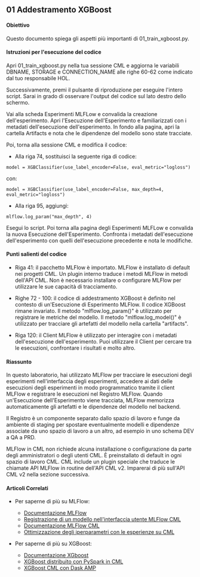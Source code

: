 ## 01 Addestramento XGBoost

#### Obiettivo

Questo documento spiega gli aspetti più importanti di 01_train_xgboost.py.

#### Istruzioni per l'esecuzione del codice

Apri 01_train_xgboost.py nella tua sessione CML e aggiorna le variabili DBNAME, STORAGE e CONNECTION_NAME alle righe 60-62 come indicato dal tuo responsabile HOL.

Successivamente, premi il pulsante di riproduzione per eseguire l'intero script. Sarai in grado di osservare l'output del codice sul lato destro dello schermo.

Vai alla scheda Esperimenti MLFLow e convalida la creazione dell'esperimento. Apri l'Esecuzione dell'Esperimento e familiarizzati con i metadati dell'esecuzione dell'esperimento. In fondo alla pagina, apri la cartella Artifacts e nota che le dipendenze del modello sono state tracciate.

Poi, torna alla sessione CML e modifica il codice:

* Alla riga 74, sostituisci la seguente riga di codice:

```
model = XGBClassifier(use_label_encoder=False, eval_metric="logloss")
```

con:

```
model = XGBClassifier(use_label_encoder=False, max_depth=4, eval_metric="logloss")
```

* Alla riga 95, aggiungi:

```
mlflow.log_param("max_depth", 4)
```

Esegui lo script. Poi torna alla pagina degli Esperimenti MLFLow e convalida la nuova Esecuzione dell'Esperimento. Confronta i metadati dell'esecuzione dell'esperimento con quelli dell'esecuzione precedente e nota le modifiche.

#### Punti salienti del codice

* Riga 41: il pacchetto MLFlow è importato. MLFlow è installato di default nei progetti CML. Un plugin interno traduce i metodi MLFlow in metodi dell'API CML. Non è necessario installare o configurare MLFlow per utilizzare le sue capacità di tracciamento.

* Righe 72 - 100: il codice di addestramento XGBoost è definito nel contesto di un'Esecuzione di Esperimento MLFlow. Il codice XGBoost rimane invariato. Il metodo "mlflow.log_param()" è utilizzato per registrare le metriche del modello. Il metodo "mlflow.log_model()" è utilizzato per tracciare gli artefatti del modello nella cartella "artifacts".

* Riga 120: il Client MLFlow è utilizzato per interagire con i metadati dell'esecuzione dell'esperimento. Puoi utilizzare il Client per cercare tra le esecuzioni, confrontare i risultati e molto altro.

#### Riassunto

In questo laboratorio, hai utilizzato MLFlow per tracciare le esecuzioni degli esperimenti nell'interfaccia degli esperimenti, accedere ai dati delle esecuzioni degli esperimenti in modo programmatico tramite il client MLFlow e registrare le esecuzioni nel Registro MLFlow. Quando un'Esecuzione dell'Esperimento viene tracciata, MLFlow memorizza automaticamente gli artefatti e le dipendenze del modello nel backend.

Il Registro è un componente separato dallo spazio di lavoro e funge da ambiente di staging per spostare eventualmente modelli e dipendenze associate da uno spazio di lavoro a un altro, ad esempio in uno schema DEV a QA a PRD.

MLFlow in CML non richiede alcuna installazione o configurazione da parte degli amministratori o degli utenti CML. È preinstallato di default in ogni spazio di lavoro CML. CML include un plugin speciale che traduce le chiamate API MLFlow in routine dell'API CML v2. Imparerai di più sull'API CML v2 nella sezione successiva.

#### Articoli Correlati

* Per saperne di più su MLFlow:
  * [Documentazione MLFlow](https://mlflow.org/docs/latest/index.html)
  * [Registrazione di un modello nell'interfaccia utente MLFlow CML](https://docs.cloudera.com/machine-learning/1.5.4/models/topics/ml-registering-model-using-ui.html)
  * [Documentazione MLFlow CML](https://docs.cloudera.com/machine-learning/cloud/experiments/topics/ml-experiments-v2.html)
  * [Ottimizzazione degli iperparametri con le esperienze su CML](https://community.cloudera.com/t5/Community-Articles/Tuning-Hyperparameters-with-Experiments-feature-on-Cloudera/ta-p/368654)

* Per saperne di più su XGBoost:
  * [Documentazione XGboost](https://xgboost.readthedocs.io/en/stable/)
  * [XGBoost distribuito con PySpark in CML](https://community.cloudera.com/t5/Community-Articles/Distributed-XGBoost-with-PySpark-in-Cloudera-Machine/ta-p/375810)
  * [XGBoost CML con Dask AMP](https://github.com/cloudera/CML_AMP_Dask_on_CML)
